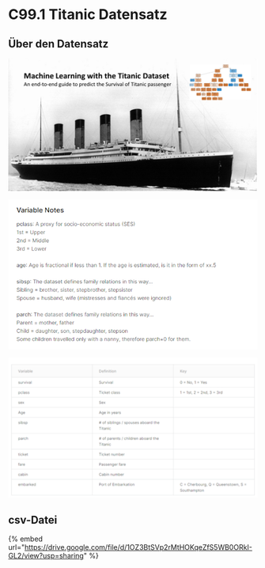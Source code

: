 # C99.1 Titanic Datensatz

## Über den Datensatz

![](<../.gitbook/assets/image (4) (1).png>)

![](<../.gitbook/assets/image (4) (1) (1).png>)

![](<../.gitbook/assets/image (8) (2) (1).png>)

## csv-Datei

{% embed url="https://drive.google.com/file/d/1OZ3BtSVp2rMtHOKqeZfS5WB0ORkI-GL2/view?usp=sharing" %}
